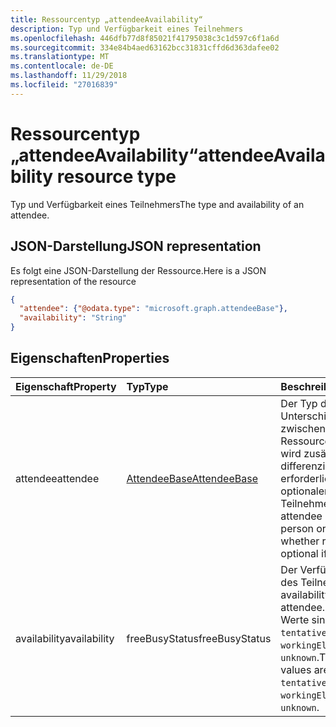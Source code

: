 ```yaml
---
title: Ressourcentyp „attendeeAvailability“
description: Typ und Verfügbarkeit eines Teilnehmers
ms.openlocfilehash: 446dfb77d8f85021f41795038c3c1d597c6f1a6d
ms.sourcegitcommit: 334e84b4aed63162bcc31831cffd6d363dafee02
ms.translationtype: MT
ms.contentlocale: de-DE
ms.lasthandoff: 11/29/2018
ms.locfileid: "27016839"
---
```

# <a name="attendeeavailability-resource-type"></a><span data-ttu-id="d5e15-103">Ressourcentyp „attendeeAvailability“</span><span class="sxs-lookup"><span data-stu-id="d5e15-103">attendeeAvailability resource type</span></span>

<span data-ttu-id="d5e15-104">Typ und Verfügbarkeit eines Teilnehmers</span><span class="sxs-lookup"><span data-stu-id="d5e15-104">The type and availability of an attendee.</span></span>

## <a name="json-representation"></a><span data-ttu-id="d5e15-105">JSON-Darstellung</span><span class="sxs-lookup"><span data-stu-id="d5e15-105">JSON representation</span></span>

<span data-ttu-id="d5e15-106">Es folgt eine JSON-Darstellung der Ressource.</span><span class="sxs-lookup"><span data-stu-id="d5e15-106">Here is a JSON representation of the resource</span></span>

<!-- {
  "blockType": "resource",
  "optionalProperties": [

  ],
  "@odata.type": "microsoft.graph.attendeeAvailability"
}-->

```json
{
  "attendee": {"@odata.type": "microsoft.graph.attendeeBase"},
  "availability": "String"
}

```
## <a name="properties"></a><span data-ttu-id="d5e15-107">Eigenschaften</span><span class="sxs-lookup"><span data-stu-id="d5e15-107">Properties</span></span>
| <span data-ttu-id="d5e15-108">Eigenschaft</span><span class="sxs-lookup"><span data-stu-id="d5e15-108">Property</span></span>     | <span data-ttu-id="d5e15-109">Typ</span><span class="sxs-lookup"><span data-stu-id="d5e15-109">Type</span></span>   |<span data-ttu-id="d5e15-110">Beschreibung</span><span class="sxs-lookup"><span data-stu-id="d5e15-110">Description</span></span>|
|:---------------|:--------|:----------|
|<span data-ttu-id="d5e15-111">attendee</span><span class="sxs-lookup"><span data-stu-id="d5e15-111">attendee</span></span>|[<span data-ttu-id="d5e15-112">AttendeeBase</span><span class="sxs-lookup"><span data-stu-id="d5e15-112">AttendeeBase</span></span>](attendeebase.md)|<span data-ttu-id="d5e15-113">Der Typ des Teilnehmers. Unterschieden wird zwischen Personen und Ressourcen. Bei Personen wird zusätzlich differenziert zwischen erforderlichen und optionalen Teilnehmern.</span><span class="sxs-lookup"><span data-stu-id="d5e15-113">The type of attendee - whether it's a person or a resource, and whether required or optional if it's a person.</span></span>|
|<span data-ttu-id="d5e15-114">availability</span><span class="sxs-lookup"><span data-stu-id="d5e15-114">availability</span></span>|<span data-ttu-id="d5e15-115">freeBusyStatus</span><span class="sxs-lookup"><span data-stu-id="d5e15-115">freeBusyStatus</span></span>| <span data-ttu-id="d5e15-116">Der Verfügbarkeitsstatus des Teilnehmers.</span><span class="sxs-lookup"><span data-stu-id="d5e15-116">The availability status of the attendee.</span></span> <span data-ttu-id="d5e15-117">Die möglichen Werte sind: `free`, `tentative`, `busy`, `oof`, `workingElsewhere`, `unknown`.</span><span class="sxs-lookup"><span data-stu-id="d5e15-117">The possible values are: `free`, `tentative`, `busy`, `oof`, `workingElsewhere`, `unknown`.</span></span>|

<!-- uuid: 8fcb5dbc-d5aa-4681-8e31-b001d5168d79
2015-10-25 14:57:30 UTC -->
<!-- {
  "type": "#page.annotation",
  "description": "attendeeAvailability resource",
  "keywords": "",
  "section": "documentation",
  "tocPath": ""
}-->
